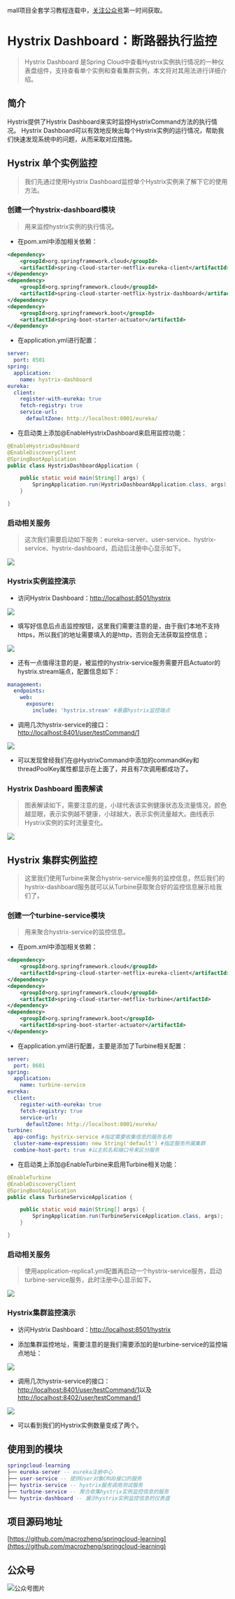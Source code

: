mall项目全套学习教程连载中，[关注公众号](#公众号)第一时间获取。

# Hystrix Dashboard：断路器执行监控

> Hystrix Dashboard 是Spring Cloud中查看Hystrix实例执行情况的一种仪表盘组件，支持查看单个实例和查看集群实例，本文将对其用法进行详细介绍。

## 简介

Hystrix提供了Hystrix Dashboard来实时监控HystrixCommand方法的执行情况。 Hystrix Dashboard可以有效地反映出每个Hystrix实例的运行情况，帮助我们快速发现系统中的问题，从而采取对应措施。

## Hystrix 单个实例监控

> 我们先通过使用Hystrix Dashboard监控单个Hystrix实例来了解下它的使用方法。

### 创建一个hystrix-dashboard模块

> 用来监控hystrix实例的执行情况。

- 在pom.xml中添加相关依赖：

```xml
<dependency>
    <groupId>org.springframework.cloud</groupId>
    <artifactId>spring-cloud-starter-netflix-eureka-client</artifactId>
</dependency>
<dependency>
    <groupId>org.springframework.cloud</groupId>
    <artifactId>spring-cloud-starter-netflix-hystrix-dashboard</artifactId>
</dependency>
<dependency>
    <groupId>org.springframework.boot</groupId>
    <artifactId>spring-boot-starter-actuator</artifactId>
</dependency>
```

- 在application.yml进行配置：

```yaml
server:
  port: 8501
spring:
  application:
    name: hystrix-dashboard
eureka:
  client:
    register-with-eureka: true
    fetch-registry: true
    service-url:
      defaultZone: http://localhost:8001/eureka/
```

- 在启动类上添加@EnableHystrixDashboard来启用监控功能：

```java
@EnableHystrixDashboard
@EnableDiscoveryClient
@SpringBootApplication
public class HystrixDashboardApplication {

    public static void main(String[] args) {
        SpringApplication.run(HystrixDashboardApplication.class, args);
    }

}
```

### 启动相关服务

> 这次我们需要启动如下服务：eureka-server、user-service、hystrix-service、hystrix-dashboard，启动后注册中心显示如下。

![](../images/springcloud_hystrix_09.png)

### Hystrix实例监控演示

- 访问Hystrix Dashboard：[http://localhost:8501/hystrix](http://localhost:8501/hystrix)

![](../images/springcloud_hystrix_10.png)

- 填写好信息后点击监控按钮，这里我们需要注意的是，由于我们本地不支持https，所以我们的地址需要填入的是http，否则会无法获取监控信息；

![](../images/springcloud_hystrix_11.png)

- 还有一点值得注意的是，被监控的hystrix-service服务需要开启Actuator的hystrix.stream端点，配置信息如下：

```yaml
management:
  endpoints:
    web:
      exposure:
        include: 'hystrix.stream' #暴露hystrix监控端点
```

- 调用几次hystrix-service的接口：[http://localhost:8401/user/testCommand/1](http://localhost:8401/user/testCommand/1)

![](../images/springcloud_hystrix_12.png)

- 可以发现曾经我们在@HystrixCommand中添加的commandKey和threadPoolKey属性都显示在上面了，并且有7次调用都成功了。


### Hystrix Dashboard 图表解读

> 图表解读如下，需要注意的是，小球代表该实例健康状态及流量情况，颜色越显眼，表示实例越不健康，小球越大，表示实例流量越大。曲线表示Hystrix实例的实时流量变化。

![](../images/springcloud_hystrix_13.png)

## Hystrix 集群实例监控

> 这里我们使用Turbine来聚合hystrix-service服务的监控信息，然后我们的hystrix-dashboard服务就可以从Turbine获取聚合好的监控信息展示给我们了。

### 创建一个turbine-service模块

> 用来聚合hystrix-service的监控信息。

- 在pom.xml中添加相关依赖：

```xml
<dependency>
    <groupId>org.springframework.cloud</groupId>
    <artifactId>spring-cloud-starter-netflix-eureka-client</artifactId>
</dependency>
<dependency>
    <groupId>org.springframework.cloud</groupId>
    <artifactId>spring-cloud-starter-netflix-turbine</artifactId>
</dependency>
<dependency>
    <groupId>org.springframework.boot</groupId>
    <artifactId>spring-boot-starter-actuator</artifactId>
</dependency>
```

- 在application.yml进行配置，主要是添加了Turbine相关配置：

```yaml
server:
  port: 8601
spring:
  application:
    name: turbine-service
eureka:
  client:
    register-with-eureka: true
    fetch-registry: true
    service-url:
      defaultZone: http://localhost:8001/eureka/
turbine:
  app-config: hystrix-service #指定需要收集信息的服务名称
  cluster-name-expression: new String('default') #指定服务所属集群
  combine-host-port: true #以主机名和端口号来区分服务
```

- 在启动类上添加@EnableTurbine来启用Turbine相关功能：

```java
@EnableTurbine
@EnableDiscoveryClient
@SpringBootApplication
public class TurbineServiceApplication {

    public static void main(String[] args) {
        SpringApplication.run(TurbineServiceApplication.class, args);
    }

}
```

### 启动相关服务

> 使用application-replica1.yml配置再启动一个hystrix-service服务，启动turbine-service服务，此时注册中心显示如下。

![](../images/springcloud_hystrix_14.png)

### Hystrix集群监控演示

- 访问Hystrix Dashboard：[http://localhost:8501/hystrix](http://localhost:8501/hystrix)

- 添加集群监控地址，需要注意的是我们需要添加的是turbine-service的监控端点地址：

![](../images/springcloud_hystrix_15.png)

- 调用几次hystrix-service的接口：[http://localhost:8401/user/testCommand/1](http://localhost:8401/user/testCommand/1)以及[http://localhost:8402/user/testCommand/1](http://localhost:8402/user/testCommand/1)

![](../images/springcloud_hystrix_16.png)

- 可以看到我们的Hystrix实例数量变成了两个。

## 使用到的模块

``` lua
springcloud-learning
├── eureka-server -- eureka注册中心
├── user-service -- 提供User对象CRUD接口的服务
├── hystrix-service -- hystrix服务调用测试服务
├── turbine-service -- 聚合收集hystrix实例监控信息的服务
└── hystrix-dashboard -- 展示hystrix实例监控信息的仪表盘
```

## 项目源码地址

[https://github.com/macrozheng/springcloud-learning](https://github.com/macrozheng/springcloud-learning)

## 公众号

![公众号图片](http://macro-oss.oss-cn-shenzhen.aliyuncs.com/mall/banner/qrcode_for_macrozheng_258.jpg)




